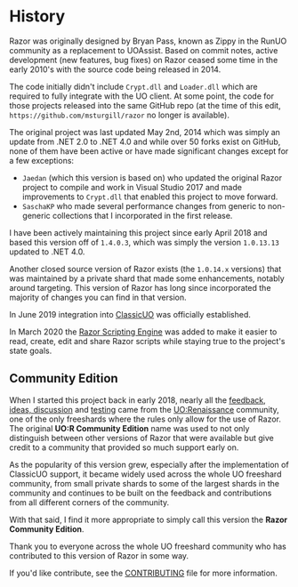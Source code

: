 # History

Razor was originally designed by Bryan Pass, known as Zippy in the RunUO community as a replacement to UOAssist. Based on commit notes, active development (new features, bug fixes) on Razor ceased some time in the early 2010's with the source code being released in 2014.

The code initially didn't include `Crypt.dll` and `Loader.dll` which are required to fully integrate with the UO client. At some point, the code for those projects released into the same GitHub repo (at the time of this edit, `https://github.com/msturgill/razor` no longer is available).

The original project was last updated May 2nd, 2014 which was simply an update from .NET 2.0 to .NET 4.0 and while over 50 forks exist on GitHub, none of them have been active or have made significant changes except for a few exceptions:

* `Jaedan` (which this version is based on) who updated the original Razor project to compile and work in Visual Studio 2017 and made improvements to `Crypt.dll` that enabled this project to move forward.
* `SaschaKP` who made several performance changes from generic to non-generic collections that I incorporated in the first release.

I have been actively maintaining this project since early April 2018 and based this version off of `1.4.0.3`, which was simply the version `1.0.13.13` updated to .NET 4.0.

Another closed source version of Razor exists (the `1.0.14.x` versions) that was maintained by a private shard that made some enhancements, notably around targeting. This version of Razor has long since incorporated the majority of changes you can find in that version.

In June 2019 integration into [ClassicUO](https://github.com/ClassicUO/ClassicUO) was officially established.

In March 2020 the [Razor Scripting Engine](https://www.razorce.com/guide/) was added to make it easier to read, create, edit and share Razor scripts while staying true to the project's state goals.

## Community Edition

When I started this project back in early 2018, nearly all the [feedback, ideas, discussion](https://www.uorforum.com/threads/improving-razor-razor-development.33134/) and [testing](https://www.uorforum.com/threads/razor-1-5-bug-issue-release-tracking.33405/) came from the [UO:Renaissance](http://www.uorenaissance.com) community, one of the only freeshards where the rules only allow for the use of Razor. The original **UO:R Community Edition** name was used to not only distinguish between other versions of Razor that were available but give credit to a community that provided so much support early on.

As the popularity of this version grew, especially after the implementation of ClassicUO support, it became widely used across the whole UO freeshard community, from small private shards to some of the largest shards in the community and continues to be built on the feedback and contributions from all different corners of the community.

With that said, I find it more appropriate to simply call this version the **Razor Community Edition**.

Thank you to everyone across the whole UO freeshard community who has contributed to this version of Razor in some way.

If you'd like contribute, see the [CONTRIBUTING](https://github.com/markdwags/Razor/blob/master/CONTRIBUTING.md) file for more information.
